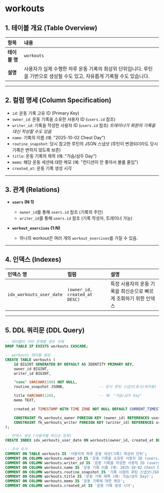 # workouts

## 1. 테이블 개요 (Table Overview)
| 항목 | 내용 |
| :--- | :--- |
| **테이블 명** | `workouts` |
| **설명** | 사용자가 실제 수행한 하루 운동 기록의 최상위 단위입니다. 루틴을 기반으로 생성될 수도 있고, 자유롭게 기록될 수도 있습니다. |

---

## 2. 컬럼 명세 (Column Specification)
- `id`: 운동 기록 고유 ID (Primary Key)  
- `owner_id`: 운동 기록을 소유한 사용자 ID (`users.id` 참조)  
- `writer_id`: 기록을 작성한 사용자 ID (`users.id` 참조) *트레이너가 회원의 기록을 대신 작성할 수도 있음*  
- `name`: 기록의 이름 (예: "2025-10-02 Chest Day")  
- `routine_snapshot`: 당시 참고한 루틴의 JSON 스냅샷 (루틴이 변경되더라도 당시 기록은 변하지 않도록 보존)  
- `title`: 운동 기록의 제목 (예: "가슴/삼두 Day")  
- `memo`: 해당 운동 세션에 대한 메모 (예: "컨디션이 안 좋아서 볼륨 줄임")  
- `created_at`: 운동 기록 생성 시각  

---

## 3. 관계 (Relations)
- **`users` (N:1)**  
  - `owner_id`를 통해 `users.id` 참조 (기록의 주인)  
  - `writer_id`를 통해 `users.id` 참조 (기록 작성자, 트레이너 가능)  

- **`workout_exercises` (1:N)**  
  - 하나의 workout은 여러 개의 `workout_exercises`를 가질 수 있음.  

---

## 4. 인덱스 (Indexes)
| 인덱스 명 | 컬럼 | 설명 |
| :--- | :--- | :--- |
| `idx_workouts_user_date` | `(owner_id, created_at DESC)` | 특정 사용자의 운동 기록을 최신순으로 빠르게 조회하기 위한 인덱스 |

---

## 5. DDL 쿼리문 (DDL Query)
```sql
-- 테이블이 이미 존재할 경우 삭제
DROP TABLE IF EXISTS workouts CASCADE;

-- workouts 테이블 생성
CREATE TABLE workouts (
    id BIGINT GENERATED BY DEFAULT AS IDENTITY PRIMARY KEY,
    owner_id BIGINT,
    writer_id BIGINT,

    "name" VARCHAR(100) NOT NULL,
    routine_snapshot JSONB,                -- 당시 루틴 스냅샷(표시/회귀용)

    title VARCHAR(120),                    -- 예: "가슴/삼두 Day"
    memo TEXT,

    created_at TIMESTAMP WITH TIME ZONE NOT NULL DEFAULT CURRENT_TIMESTAMP,

    CONSTRAINT fk_workouts_owner FOREIGN KEY (owner_id) REFERENCES users(id) ON DELETE CASCADE,
    CONSTRAINT fk_workouts_writer FOREIGN KEY (writer_id) REFERENCES users(id) ON DELETE CASCADE
);

-- 인덱스 생성 (사용자별 최신순 조회)
CREATE INDEX idx_workouts_user_date ON workouts(owner_id, created_at DESC);

-- 주석 추가
COMMENT ON TABLE workouts IS '사용자의 하루 운동 세션(기록) 최상위 단위';
COMMENT ON COLUMN workouts.owner_id IS '운동 기록을 소유한 사용자 ID (users.id 참조)';
COMMENT ON COLUMN workouts.writer_id IS '운동 기록을 작성한 사용자 ID (users.id 참조, 트레이너 가능)';
COMMENT ON COLUMN workouts.name IS '운동 기록 이름 (예: 2025-10-02 Chest Day)';
COMMENT ON COLUMN workouts.routine_snapshot IS '기록 시점의 루틴 스냅샷(JSON)';
COMMENT ON COLUMN workouts.title IS '운동 기록 제목 (예: 가슴/삼두 Day)';
COMMENT ON COLUMN workouts.memo IS '운동 기록에 대한 메모';
COMMENT ON COLUMN workouts.created_at IS '운동 기록 생성 시각';
